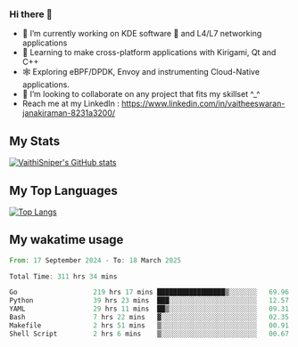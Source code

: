 ### Hi there 👋

- 🔭 I’m currently working on KDE software 💓 and L4/L7 networking applications 
- 📖 Learning to make cross-platform applications with Kirigami, Qt and C++
- 🕸️ Exploring eBPF/DPDK, Envoy and instrumenting Cloud-Native applications. 
- 👯 I’m looking to collaborate on any project that fits my skillset ^_^
- Reach me at my LinkedIn : https://www.linkedin.com/in/vaitheeswaran-janakiraman-8231a3200/

## My Stats
[![VaithiSniper's GitHub stats](https://github-readme-stats.vercel.app/api?username=VaithiSniper&hide=stars&theme=radical)](https://github.com/anuraghazra/github-readme-stats)

## My Top Languages

[![Top Langs](https://github-readme-stats.vercel.app/api/top-langs/?username=VaithiSniper&layout=compact)](https://github.com/anuraghazra/github-readme-stats)

## My wakatime usage

<!--START_SECTION:waka-->

```rust
From: 17 September 2024 - To: 18 March 2025

Total Time: 311 hrs 34 mins

Go                   219 hrs 17 mins █████████████████▒░░░░░░░   69.96 %
Python               39 hrs 23 mins  ███░░░░░░░░░░░░░░░░░░░░░░   12.57 %
YAML                 29 hrs 11 mins  ██▒░░░░░░░░░░░░░░░░░░░░░░   09.31 %
Bash                 7 hrs 22 mins   ▓░░░░░░░░░░░░░░░░░░░░░░░░   02.35 %
Makefile             2 hrs 51 mins   ▒░░░░░░░░░░░░░░░░░░░░░░░░   00.91 %
Shell Script         2 hrs 6 mins    ▒░░░░░░░░░░░░░░░░░░░░░░░░   00.67 %
```

<!--END_SECTION:waka-->
